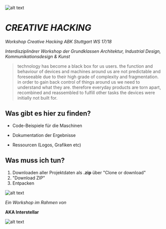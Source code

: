 ![alt text](https://github.com/max-hans/creative-hacking/blob/upda/res/Main%20Header.png?raw=true")

# _CREATIVE HACKING_

_Workshop Creative Hacking ABK Stuttgart WS 17/18_

_Interdisziplinärer Workshop der Grundklassen Architektur, Industrial Design, Kommunikationsdesign & Kunst_

> technology has become a black box for us users. the function and behaviour of devices and machines around us are not predictable and foreseeable due to their high grade of complexity and fragmentation.
> in order to gain back control of things around us we need to understand what they are. therefore everyday products are torn apart, recombined and reassembled to fulfill other tasks the devices were initially not built for.

## Was gibt es hier zu finden?

* Code-Beispiele für die Maschinen

* Dokumentation der Ergebnisse

* Ressourcen (Logos, Grafiken etc)

## Was muss ich tun?

1. Downloaden aller Projektdaten als **.zip** über "Clone or download"
2. "Download ZIP"
3. Entpacken


![alt text](https://github.com/max-hans/creative-hacking/blob/master/res/download_beispiel.png?raw=true")



_Ein Workshop im Rahmen von_

**AKA Interstellar**

![alt text](https://github.com/max-hans/creative-hacking/blob/master/res/aka_interstellar_logo_tilt.png?raw=true)
